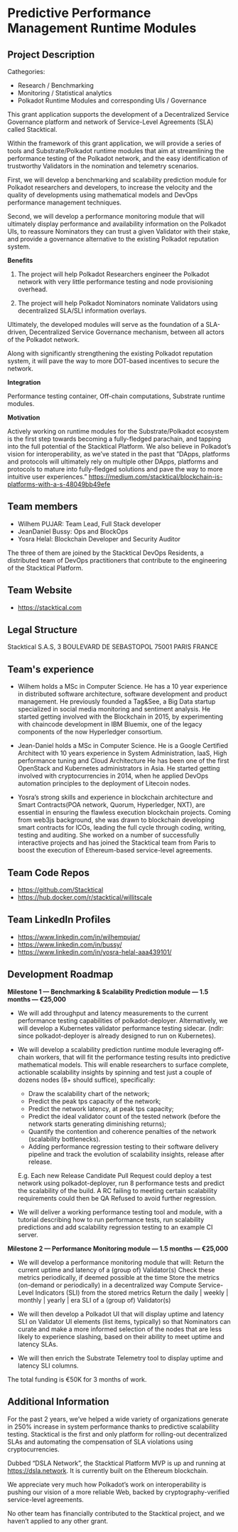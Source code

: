 # Predictive Performance Management Runtime Modules

## Project Description

Cathegories:
* Research / Benchmarking
* Monitoring / Statistical analytics
* Polkadot Runtime Modules and corresponding UIs / Governance

This grant application supports the development of a Decentralized Service Governance platform and network of Service-Level Agreements (SLA) called Stacktical. 

Within the framework of this grant application, we will provide a series of tools and Substrate/Polkadot runtime modules that aim at streamlining the performance testing of the Polkadot network, and the easy identification of trustworthy Validators in the nomination and telemetry scenarios.

First, we will develop a benchmarking and scalability prediction module for Polkadot researchers and developers, to increase the velocity and the quality of developments using mathematical models and DevOps performance management techniques.

Second, we will develop a performance monitoring module that will ultimately display performance and availability information on the Polkadot UIs, to reassure Nominators they can trust a given Validator with their stake, and provide a governance alternative to the existing Polkadot reputation system.

**Benefits**

1. The project will help Polkadot Researchers engineer the Polkadot network with very little performance testing and node provisioning overhead.

2. The project will help Polkadot Nominators nominate Validators using decentralized SLA/SLI information overlays.

Ultimately, the developed modules will serve as the foundation of a SLA-driven, Decentralized Service Governance mechanism, between all actors of the Polkadot network. 

Along with significantly strengthening the existing Polkadot reputation system, it will pave the way to more DOT-based incentives to secure the network.

**Integration**

Performance testing container, Off-chain computations, Substrate runtime modules.

**Motivation**

Actively working on runtime modules for the Substrate/Polkadot ecosystem is the first step towards becoming a fully-fledged parachain, and tapping into the full potential of the Stacktical Platform.
We also believe in Polkadot’s vision for interoperability, as we’ve stated in the past that ”DApps, platforms and protocols will ultimately rely on multiple other DApps, platforms and protocols to mature into fully-fledged solutions and pave the way to more intuitive user experiences.”
https://medium.com/stacktical/blockchain-is-platforms-with-a-s-48049bb49efe



## Team members
* Wilhem PUJAR: Team Lead, Full Stack developer
* JeanDaniel Bussy: Ops and BlockOps
* Yosra Helal: Blockchain Developer and Security Auditor

The three of them are joined by the Stacktical DevOps Residents, a distributed team of DevOps practitioners that contribute to the engineering of the Stacktical Platform.

## Team Website	
* https://stacktical.com

## Legal Structure

Stacktical S.A.S, 3 BOULEVARD DE SEBASTOPOL 75001 PARIS FRANCE

## Team's experience


* Wilhem holds a MSc in Computer Science. He has a 10 year experience in distributed software architecture, software development and product management.
He previously founded a Tag&See, a Big Data startup specialized in social media monitoring and sentiment analysis.
He started getting involved with the Blockchain in 2015, by experimenting with chaincode development in IBM Bluemix, one of the legacy components of the now Hyperledger consortium.

* Jean-Daniel holds a MSc in Computer Science. He is a Google Certified Architect with 10 years experience in System Administration, IaaS, High performance tuning and Cloud Architecture
He has been one of the first OpenStack and Kubernetes administrators in Asia.
He started getting involved with cryptocurrencies in 2014, when he applied DevOps automation principles to the deployment of Litecoin nodes.

* Yosra’s strong skills and experience in blockchain architecture and Smart Contracts(POA network, Quorum, Hyperledger, NXT), are essential in ensuring the flawless execution blockchain projects. Coming from web3js background, she was drawn to blockchain developing smart contracts for ICOs, leading the full cycle through coding, writing, testing and auditing. She worked on a number of successfully interactive projects and has joined the Stacktical team from Paris to boost the execution of Ethereum-based service-level agreements.

## Team Code Repos

* https://github.com/Stacktical
* https://hub.docker.com/r/stacktical/willitscale


## Team LinkedIn Profiles
* https://www.linkedin.com/in/wilhempujar/
* https://www.linkedin.com/in/bussy/
* https://www.linkedin.com/in/yosra-helal-aaa439101/

## Development Roadmap

**Milestone 1 — Benchmarking & Scalability Prediction module — 1.5 months — €25,000**

* We will add throughput and latency measurements to the current performance testing capabilities of polkadot-deployer. 
Alternatively, we will develop a Kubernetes validator performance testing sidecar. (ndlr: since polkadot-deployer is already designed to run on Kubernetes).

* We will develop a scalability prediction runtime module leveraging off-chain workers, that will fit the performance testing results into predictive mathematical models. 
This will enable researchers to surface complete, actionable scalability insights by spinning and test just a couple of dozens nodes (8+ should suffice), specifically:
	* Draw the scalability chart of the network;
	* Predict the peak tps capacity of the network;
	* Predict the network latency, at peak tps capacity;
	* Predict the ideal validator count of the tested network (before the network starts generating diminishing returns);
	* Quantify the contention and coherence penalties of the network (scalability bottlenecks).
	* Adding performance regression testing to their software delivery pipeline and track the evolution of scalability insights, release after release.

	E.g. Each new Release Candidate Pull Request could deploy a test network using polkadot-deployer, run 8 performance tests and predict the scalability of the build. A RC failing to meeting certain scalability requirements could then be QA Refused to avoid further regression.
* We will deliver a working performance testing tool and module, with a tutorial describing how to run performance tests, run scalability predictions and add scalability regression testing to an example CI server.

**Milestone 2 — Performance Monitoring module — 1.5 months — €25,000**

* We will develop a performance monitoring module that will:
Return the current uptime and latency of a (group of) Validator(s)
Check these metrics periodically, if deemed possible at the time
Store the metrics (on-demand or periodically) in a decentralized way
Compute Service-Level Indicators (SLI) from the stored metrics
Return the daily | weekly | monthly | yearly | era SLI of a (group of) Validator(s)

* We will then develop a Polkadot UI that will display uptime and latency SLI on Validator UI elements (list items, typically) so that Nominators can curate and make a more informed selection of the nodes that are less likely to experience slashing, based on their ability to meet uptime and latency SLAs.

* We will then enrich the Substrate Telemetry tool to display uptime and latency SLI columns.

The total funding is €50K for 3 months of work.

## Additional Information

For the past 2 years, we’ve helped a wide variety of organizations generate in 250% increase in system performance thanks to predictive scalability testing.
Stacktical is the first and only platform for rolling-out decentralized SLAs and automating the compensation of SLA violations using cryptocurrencies.

Dubbed “DSLA Network”, the Stacktical Platform MVP is up and running at https://dsla.network. It is currently built on the Ethereum blockchain.

We appreciate very much how Polkadot’s work on interoperability is pushing our vision of a more reliable Web, backed by cryptography-verified service-level agreements.

No other team has financially contributed to the Stacktical project, and we haven’t applied to any other grant.
